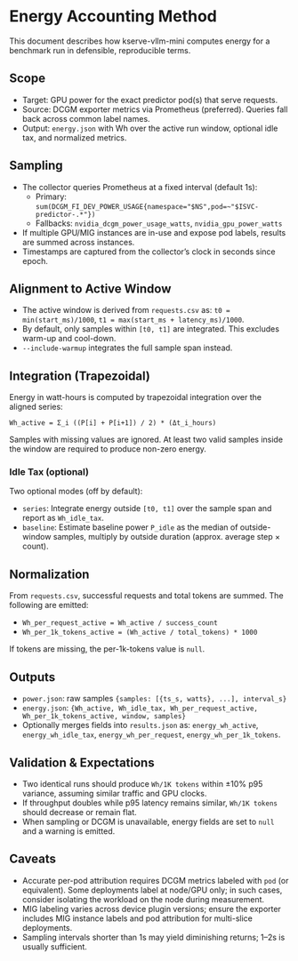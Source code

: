 # Energy Accounting Method

This document describes how kserve-vllm-mini computes energy for a benchmark run in defensible, reproducible terms.

## Scope

- Target: GPU power for the exact predictor pod(s) that serve requests.
- Source: DCGM exporter metrics via Prometheus (preferred). Queries fall back across common label names.
- Output: `energy.json` with Wh over the active run window, optional idle tax, and normalized metrics.

## Sampling

- The collector queries Prometheus at a fixed interval (default 1s):
  - Primary: `sum(DCGM_FI_DEV_POWER_USAGE{namespace="$NS",pod=~"$ISVC-predictor-.*"})`
  - Fallbacks: `nvidia_dcgm_power_usage_watts`, `nvidia_gpu_power_watts`
- If multiple GPU/MIG instances are in-use and expose pod labels, results are summed across instances.
- Timestamps are captured from the collector’s clock in seconds since epoch.

## Alignment to Active Window

- The active window is derived from `requests.csv` as:
  `t0 = min(start_ms)/1000`, `t1 = max(start_ms + latency_ms)/1000`.
- By default, only samples within `[t0, t1]` are integrated. This excludes warm-up and cool-down.
- `--include-warmup` integrates the full sample span instead.

## Integration (Trapezoidal)

Energy in watt-hours is computed by trapezoidal integration over the aligned series:

```
Wh_active = Σ_i ((P[i] + P[i+1]) / 2) * (Δt_i_hours)
```

Samples with missing values are ignored. At least two valid samples inside the window are required to produce non-zero energy.

### Idle Tax (optional)

Two optional modes (off by default):

- `series`: Integrate energy outside `[t0, t1]` over the sample span and report as `Wh_idle_tax`.
- `baseline`: Estimate baseline power `P_idle` as the median of outside-window samples, multiply by outside duration (approx. average step × count).

## Normalization

From `requests.csv`, successful requests and total tokens are summed. The following are emitted:

- `Wh_per_request_active = Wh_active / success_count`
- `Wh_per_1k_tokens_active = (Wh_active / total_tokens) * 1000`

If tokens are missing, the per-1k-tokens value is `null`.

## Outputs

- `power.json`: raw samples `{samples: [{ts_s, watts}, ...], interval_s}`
- `energy.json`: `{Wh_active, Wh_idle_tax, Wh_per_request_active, Wh_per_1k_tokens_active, window, samples}`
- Optionally merges fields into `results.json` as:
  `energy_wh_active`, `energy_wh_idle_tax`, `energy_wh_per_request`, `energy_wh_per_1k_tokens`.

## Validation & Expectations

- Two identical runs should produce `Wh/1K tokens` within ±10% p95 variance, assuming similar traffic and GPU clocks.
- If throughput doubles while p95 latency remains similar, `Wh/1K tokens` should decrease or remain flat.
- When sampling or DCGM is unavailable, energy fields are set to `null` and a warning is emitted.

## Caveats

- Accurate per-pod attribution requires DCGM metrics labeled with `pod` (or equivalent). Some deployments label at node/GPU only; in such cases, consider isolating the workload on the node during measurement.
- MIG labeling varies across device plugin versions; ensure the exporter includes MIG instance labels and pod attribution for multi-slice deployments.
- Sampling intervals shorter than 1s may yield diminishing returns; 1–2s is usually sufficient.
